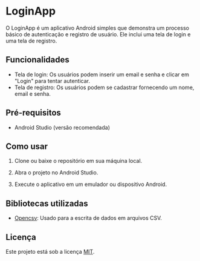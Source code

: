 # LoginApp

O LoginApp é um aplicativo Android simples que demonstra um processo básico de autenticação e registro de usuário. Ele inclui uma tela de login e uma tela de registro.

## Funcionalidades

- Tela de login: Os usuários podem inserir um email e senha e clicar em "Login" para tentar autenticar.
- Tela de registro: Os usuários podem se cadastrar fornecendo um nome, email e senha.

## Pré-requisitos

- Android Studio (versão recomendada)

## Como usar

1. Clone ou baixe o repositório em sua máquina local.

2. Abra o projeto no Android Studio.

3. Execute o aplicativo em um emulador ou dispositivo Android.

## Bibliotecas utilizadas

- [Opencsv](https://github.com/opencsv/opencsv): Usado para a escrita de dados em arquivos CSV.


## Licença

Este projeto está sob a licença [MIT](LICENSE).




